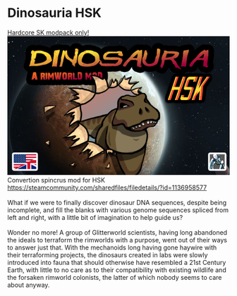 # Dinosauria HSK
[Hardcore SK modpack only!](https://github.com/skyarkhangel/Hardcore-SK/tree/development)
<br>
![Preview](/__PREVIEW__/Dino.png?raw=true "Preview")<br>
Convertion spincrus mod for HSK<br>
https://steamcommunity.com/sharedfiles/filedetails/?id=1136958577<br><br>
What if we were to finally discover dinosaur DNA sequences, despite being incomplete, and fill the blanks with various genome sequences spliced from left and right, with a little bit of imagination to help guide us?<br><br>
Wonder no more! A group of Glitterworld scientists, having long abandoned the ideals to terraform the rimworlds with a purpose, went out of their ways to answer just that. With the mechanoids long having gone haywire with their terraforming projects, the dinosaurs created in labs were slowly introduced into fauna that should otherwise have resembled a 21st Century Earth, with little to no care as to their compatibility with existing wildlife and the forsaken rimworld colonists, the latter of which nobody seems to care about anyway.<br>